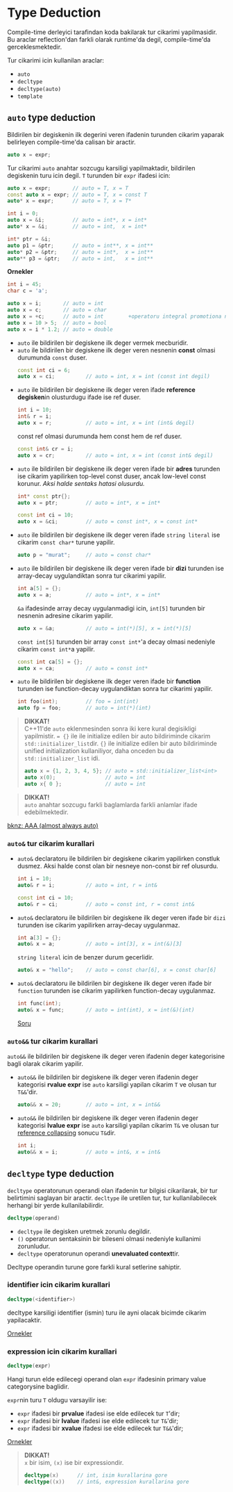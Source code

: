 # Type Deduction
Compile-time derleyici tarafindan koda bakilarak tur cikarimi yapilmasidir. Bu araclar reflection'dan farkli olarak runtime'da degil, compile-time'da gerceklesmektedir.

Tur cikarimi icin kullanilan araclar:
* `auto`
* `decltype`
* `decltype(auto)`
* `template`

## `auto` type deduction
Bildirilen bir degiskenin ilk degerini veren ifadenin turunden cikarim yaparak belirleyen compile-time'da calisan bir aractir.

```C++
auto x = expr;
```
Tur cikarimi `auto` anahtar sozcugu karsiligi yapilmaktadir, bildirilen degiskenin turu icin degil.
`T` turunden bir `expr` ifadesi icin:
```C++
auto x = expr;       // auto = T, x = T
const auto x = expr; // auto = T, x = const T
auto* x = expr;      // auto = T, x = T*
```
```C++
int i = 0;
auto x = &i;         // auto = int*, x = int*
auto* x = &i;        // auto = int,  x = int*

int* ptr = &i;
auto p1 = &ptr;      // auto = int**, x = int**
auto* p2 = &ptr;     // auto = int*,  x = int**
auto** p3 = &ptr;    // auto = int,   x = int**
```

**Ornekler**
```C++
int i = 45;
char c = 'a';

auto x = i;       // auto = int
auto x = c;       // auto = char
auto x = +c;      // auto = int        +operatoru integral promotiona neden olur
auto x = 10 > 5;  // auto = bool
auto x = i * 1.2; // auto = double
```

* `auto` ile bildirilen bir degiskene ilk deger vermek mecburidir.
* `auto` ile bildirilen bir degiskene ilk deger veren nesnenin **const** olmasi durumunda `const` duser.
  ```C++
  const int ci = 6;
  auto x = ci;          // auto = int, x = int (const int degil)
  ```
* `auto` ile bildirilen bir degiskene ilk deger veren ifade **reference degisken**in olusturdugu ifade ise ref duser.
  ```C++
  int i = 10;
  int& r = i;
  auto x = r;           // auto = int, x = int (int& degil)
  ```
  const ref olmasi durumunda hem const hem de ref duser.
  ```C++
  const int& cr = i;
  auto x = cr;          // auto = int, x = int (const int& degil)
  ```
* `auto` ile bildirilen bir degiskene ilk deger veren ifade bir **adres** turunden ise cikarim yapilirken top-level const duser, ancak low-level const korunur. *Aksi halde sentaks hatasi olusurdu.*
  ```C++
  int* const ptr{};
  auto x = ptr;         // auto = int*, x = int*
  ```
  ```C++
  const int ci = 10;
  auto x = &ci;         // auto = const int*, x = const int*
  ```
* `auto` ile bildirilen bir degiskene ilk deger veren ifade `string literal` ise cikarim `const char*` turune yapilir.
  ```C++
  auto p = "murat";     // auto = const char*
  ```
* `auto` ile bildirilen bir degiskene ilk deger veren ifade bir **dizi** turunden ise array-decay uygulandiktan sonra tur cikarimi yapilir.
  ```C++
  int a[5] = {};
  auto x = a;           // auto = int*, x = int*
  ```
  `&a` ifadesinde array decay uygulanmadigi icin, `int[5]` turunden bir nesnenin adresine cikarim yapilir.
  ```C++
  auto x = &a;          // auto = int(*)[5], x = int(*)[5]
  ```
  `const int[5]` turunden bir array `const int*`'a decay olmasi nedeniyle cikarim `const int*`a yapilir.
  ```C++
  const int ca[5] = {};
  auto x = ca;          // auto = const int*
  ```
* `auto` ile bildirilen bir degiskene ilk deger veren ifade bir **function** turunden ise function-decay uygulandiktan sonra tur cikarimi yapilir.
  ```C++
  int foo(int);         // foo = int(int)
  auto fp = foo;        // auto = int(*)(int)
  ```


> **DIKKAT!**  
> C++11'de `auto` eklenmesinden sonra iki kere kural degisikligi yapilmistir.
> `= {}` ile ile initialize edilen bir auto bildiriminde cikarim `std::initializer_list`dir.
> `{}` ile initialize edilen bir auto bildiriminde unified initialization kullaniliyor, daha onceden bu da `std::initializer_list` idi.
> ```C++
> auto x = {1, 2, 3, 4, 5}; // auto = std::initializer_list<int>
> auto x(0);                // auto = int
> auto x{ 0 };              // auto = int
> ```

> **DIKKAT!**  
> `auto` anahtar sozcugu farkli baglamlarda farkli anlamlar ifade edebilmektedir.

[bknz: AAA (almost always auto)](999_kavramlar.md#aaa-almost-always-auto)


### `auto&` tur cikarim kurallari
* `auto&` declaratoru ile bildirilen bir degiskene cikarim yapilirken constluk dusmez. Aksi halde const olan bir nesneye non-const bir ref olusurdu.
  ```C++
  int i = 10;
  auto& r = i;          // auto = int, r = int&
  ```
  
  ```C++
  const int ci = 10;
  auto& r = ci;         // auto = const int, r = const int&
  ```
* `auto&` declaratoru ile bildirilen bir degiskene ilk deger veren ifade bir `dizi` turunden ise cikarim yapilirken array-decay uygulanmaz.
  ```C++
  int a[3] = {};
  auto& x = a;          // auto = int[3], x = int(&)[3]
  ```
  `string literal` icin de benzer durum gecerlidir.
  ```C++
  auto& x = "hello";    // auto = const char[6], x = const char[6]
  ```
* `auto&` declaratoru ile bildirilen bir degiskene ilk deger veren ifade bir `function` turunden ise cikarim yapilirken function-decay uygulanmaz.
  ```C++
  int func(int);
  auto& x = func;       // auto = int(int), x = int(&)(int)
  ```
  [Soru](sorular/soru07.cpp)
  
### `auto&&` tur cikarim kurallari
`auto&&` ile bildirilen bir degiskene ilk deger veren ifadenin deger kategorisine bagli olarak cikarim yapilir. 

* `auto&&` ile bildirilen bir degiskene ilk deger veren ifadenin deger kategorisi **rvalue expr** ise `auto` karsiligi yapilan cikarim `T` ve olusan tur `T&&`'dir.
  ```C++
  auto&& x = 20;        // auto = int, x = int&&
  ```
* `auto&&` ile bildirilen bir degiskene ilk deger veren ifadenin deger kategorisi **lvalue expr** ise `auto` karsiligi yapilan cikarim `T&` ve olusan tur [reference collapsing](100_ref_semantics.md#reference-collapsing) sonucu `T&`dir.
  ```C++
  int i;
  auto&& x = i;         // auto = int&, x = int&
  ```

## `decltype` type deduction
`decltype` operatorunun operandi olan ifadenin tur bilgisi cikarilarak, bir tur belirtimini saglayan bir aractir. `decltype` ile uretilen tur, tur kullanilabilecek herhangi bir yerde kullanilabilirdir.

```C++
decltype(operand)
```

* `decltype` ile degisken uretmek zorunlu degildir.
* `()` operatorun sentaksinin bir bileseni olmasi nedeniyle kullanimi zorunludur.
* `decltype` operatorunun operandi **unevaluated context**tir.

<!--  -->

Decltype operandin turune gore farkli kural setlerine sahiptir.

### identifier icin cikarim kurallari
```C++
decltype(<identifier>)
```
decltype karsiligi identifier (ismin) turu ile ayni olacak bicimde cikarim yapilacaktir.

[Ornekler](res/src/type_deduction_decltype02.cpp)



### expression icin cikarim kurallari
```C++
decltype(expr)
```
Hangi turun elde edilecegi operand olan `expr` ifadesinin primary value categorysine baglidir.

`expr`nin turu `T` oldugu varsayilir ise:

* `expr` ifadesi bir **prvalue** ifadesi ise elde edilecek tur `T`'dir;
* `expr` ifadesi bir **lvalue** ifadesi ise elde edilecek tur `T&`'dir;
* `expr` ifadesi bir **xvalue** ifadesi ise elde edilecek tur `T&&`'dir;

[Ornekler](res/src/type_deduction_decltype03.cpp)




<!--  -->

> **DIKKAT!**  
> `x` bir isim, `(x)` ise bir expressiondir.
> ```C++
> decltype(x)      // int, isim kurallarina gore
> decltype((x))    // int&, expression kurallarina gore
> ```